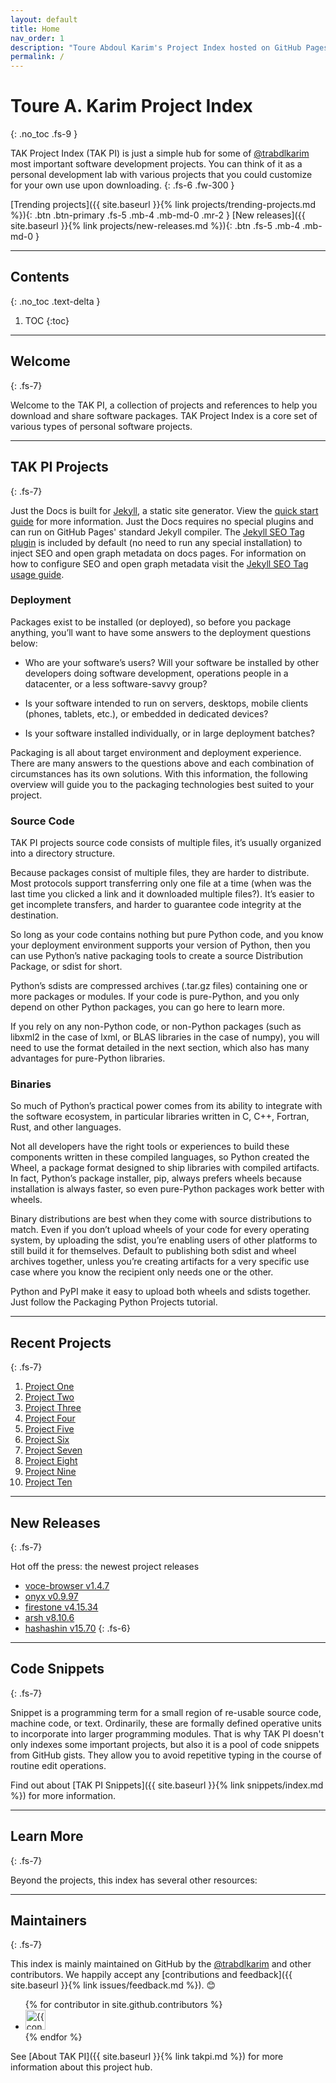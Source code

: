 ```yaml
---
layout: default
title: Home
nav_order: 1
description: "Toure Abdoul Karim's Project Index hosted on GitHub Pages."
permalink: /
---
```


# Toure A. Karim Project Index
{: .no_toc .fs-9 }

TAK Project Index (TAK PI) is just a simple hub for some of <a href="https://github.com/trabdlkarim" target="_blank">@trabdlkarim</a> most important software development projects. You can think of it as a personal development lab  with various projects that you could customize for your own use upon downloading.
{: .fs-6 .fw-300 }

[Trending projects]({{ site.baseurl }}{% link projects/trending-projects.md %}){: .btn .btn-primary .fs-5 .mb-4 .mb-md-0 .mr-2 } [New releases]({{ site.baseurl }}{% link projects/new-releases.md %}){: .btn .fs-5 .mb-4 .mb-md-0 }

---

## Contents
{: .no_toc .text-delta }

1. TOC
{:toc}

---

## Welcome 
{: .fs-7}

Welcome to the TAK PI, a collection of projects and references to help you download and share software packages. TAK Project Index is a core set of various types of personal software projects.

---

## TAK PI Projects
{: .fs-7}

Just the Docs is built for [Jekyll](https://jekyllrb.com), a static site generator. View the [quick start guide](https://jekyllrb.com/docs/) for more information. Just the Docs requires no special plugins and can run on GitHub Pages' standard Jekyll compiler. The [Jekyll SEO Tag plugin](https://github.com/jekyll/jekyll-seo-tag) is included by default (no need to run any special installation) to inject SEO and open graph metadata on docs pages. For information on how to configure SEO and open graph metadata visit the [Jekyll SEO Tag usage guide](https://jekyll.github.io/jekyll-seo-tag/usage/).

### Deployment

Packages exist to be installed (or deployed), so before you package anything, you’ll want to have some answers to the deployment questions below:

- Who are your software’s users? Will your software be installed by other developers doing software development, operations people in a datacenter, or a less software-savvy group?

- Is your software intended to run on servers, desktops, mobile clients (phones, tablets, etc.), or embedded in dedicated devices?

- Is your software installed individually, or in large deployment batches?

Packaging is all about target environment and deployment experience. There are many answers to the questions above and each combination of circumstances has its own solutions. With this information, the following overview will guide you to the packaging technologies best suited to your project.

### Source Code

TAK PI projects source code consists of multiple files, it’s usually organized into a directory structure. 

Because packages consist of multiple files, they are harder to distribute. Most protocols support transferring only one file at a time (when was the last time you clicked a link and it downloaded multiple files?). It’s easier to get incomplete transfers, and harder to guarantee code integrity at the destination.

So long as your code contains nothing but pure Python code, and you know your deployment environment supports your version of Python, then you can use Python’s native packaging tools to create a source Distribution Package, or sdist for short.

Python’s sdists are compressed archives (.tar.gz files) containing one or more packages or modules. If your code is pure-Python, and you only depend on other Python packages, you can go here to learn more.

If you rely on any non-Python code, or non-Python packages (such as libxml2 in the case of lxml, or BLAS libraries in the case of numpy), you will need to use the format detailed in the next section, which also has many advantages for pure-Python libraries.

### Binaries

So much of Python’s practical power comes from its ability to integrate with the software ecosystem, in particular libraries written in C, C++, Fortran, Rust, and other languages.

Not all developers have the right tools or experiences to build these components written in these compiled languages, so Python created the Wheel, a package format designed to ship libraries with compiled artifacts. In fact, Python’s package installer, pip, always prefers wheels because installation is always faster, so even pure-Python packages work better with wheels.

Binary distributions are best when they come with source distributions to match. Even if you don’t upload wheels of your code for every operating system, by uploading the sdist, you’re enabling users of other platforms to still build it for themselves. Default to publishing both sdist and wheel archives together, unless you’re creating artifacts for a very specific use case where you know the recipient only needs one or the other.

Python and PyPI make it easy to upload both wheels and sdists together. Just follow the Packaging Python Projects tutorial.

---

## Recent Projects
{: .fs-7}

1. [Project One](#some-link)
1. [Project Two](#some-link)
1. [Project Three](#some-link)
1. [Project Four](#some-link)
1. [Project Five](#some-link)
1. [Project Six](#some-link)
1. [Project Seven](#some-link)
1. [Project Eight](#some-link)
1. [Project Nine](#some-link)
1. [Project Ten](#some-link)

---

## New Releases
{: .fs-7}

Hot off the press: the newest project releases

- [<i class="fas fa-cube" arial-hidden="true"></i> voce-browser v1.4.7](#some-link)
- [<i class="fas fa-cube" arial-hidden="true"></i> onyx v0.9.97](#some-link)
- [<i class="fas fa-cube" arial-hidden="true"></i> firestone v4.15.34](#some-link) 
- [<i class="fas fa-cube" arial-hidden="true"></i> arsh v8.10.6](#some-link) 
- [<i class="fas fa-cube" arial-hidden="true"></i> hashashin v15.70](#some-link) 
{: .fs-6}

---

## Code Snippets
{: .fs-7}

Snippet is a programming term for a small region of re-usable source code, machine code, or text. Ordinarily, these are formally defined operative units to incorporate into larger programming modules. That is why TAK PI doesn't only indexes some important projects, but also it is a pool of code snippets from GitHub gists. They allow you to avoid repetitive typing in the course of routine edit operations.

Find out about [TAK PI Snippets]({{ site.baseurl }}{% link snippets/index.md %}) for more information.

---

## Learn More
{: .fs-7}

Beyond the projects, this index has several other resources:


---


## Maintainers
{: .fs-7}

This index is mainly maintained on GitHub by the <a href="https://github.com/trabdlkarim" target="_blank">@trabdlkarim</a> and other contributors. We happily accept any [contributions and feedback]({{ site.baseurl }}{% link issues/feedback.md %}). 😊

<ul class="list-style-none">
{% for contributor in site.github.contributors %}
  <li class="d-inline-block mr-1">
     <a href="{{ contributor.html_url }}"><img src="{{ contributor.avatar_url }}" width="32" height="32" alt="{{ contributor.login }}"/></a>
  </li>
{% endfor %}
</ul>

See [About TAK PI]({{ site.baseurl }}{% link takpi.md %}) for more information about this project hub.

